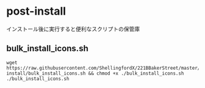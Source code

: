 
# post-install
インストール後に実行すると便利なスクリプトの保管庫
## bulk_install_icons.sh
~~~~
wget https://raw.githubusercontent.com/ShellingfordX/221BBakerStreet/master/post-install/bulk_install_icons.sh && chmod +x ./bulk_install_icons.sh
./bulk_install_icons.sh
~~~~
